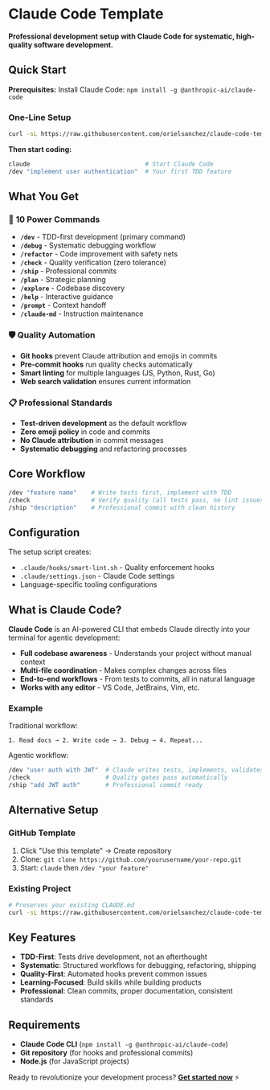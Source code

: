 # Claude Code Template

**Professional development setup with Claude Code for systematic, high-quality software development.**

## Quick Start

**Prerequisites:** Install Claude Code: `npm install -g @anthropic-ai/claude-code`

### One-Line Setup

```bash
curl -sL https://raw.githubusercontent.com/orielsanchez/claude-code-template/main/setup.sh | bash
```

**Then start coding:**
```bash
claude                                # Start Claude Code
/dev "implement user authentication"  # Your first TDD feature
```

## What You Get

### 🎯 **10 Power Commands**
- **`/dev`** - TDD-first development (primary command)
- **`/debug`** - Systematic debugging workflow
- **`/refactor`** - Code improvement with safety nets
- **`/check`** - Quality verification (zero tolerance)
- **`/ship`** - Professional commits
- **`/plan`** - Strategic planning
- **`/explore`** - Codebase discovery
- **`/help`** - Interactive guidance
- **`/prompt`** - Context handoff
- **`/claude-md`** - Instruction maintenance

### 🛡️ **Quality Automation**
- **Git hooks** prevent Claude attribution and emojis in commits
- **Pre-commit hooks** run quality checks automatically
- **Smart linting** for multiple languages (JS, Python, Rust, Go)
- **Web search validation** ensures current information

### 📋 **Professional Standards**
- **Test-driven development** as the default workflow
- **Zero emoji policy** in code and commits
- **No Claude attribution** in commit messages
- **Systematic debugging** and refactoring processes

## Core Workflow

```bash
/dev "feature name"    # Write tests first, implement with TDD
/check                 # Verify quality (all tests pass, no lint issues)
/ship "description"    # Professional commit with clean history
```

## Configuration

The setup script creates:
- `.claude/hooks/smart-lint.sh` - Quality enforcement hooks
- `.claude/settings.json` - Claude Code settings
- Language-specific tooling configurations

## What is Claude Code?

**Claude Code** is an AI-powered CLI that embeds Claude directly into your terminal for agentic development:

- **Full codebase awareness** - Understands your project without manual context
- **Multi-file coordination** - Makes complex changes across files
- **End-to-end workflows** - From tests to commits, all in natural language
- **Works with any editor** - VS Code, JetBrains, Vim, etc.

### Example

Traditional workflow:
```
1. Read docs → 2. Write code → 3. Debug → 4. Repeat...
```

Agentic workflow:
```bash
/dev "user auth with JWT"  # Claude writes tests, implements, validates
/check                     # Quality gates pass automatically  
/ship "add JWT auth"       # Professional commit ready
```

## Alternative Setup

### GitHub Template
1. Click "Use this template" → Create repository
2. Clone: `git clone https://github.com/yourusername/your-repo.git`
3. Start: `claude` then `/dev "your feature"`

### Existing Project
```bash
# Preserves your existing CLAUDE.md
curl -sL https://raw.githubusercontent.com/orielsanchez/claude-code-template/main/setup.sh | bash
```

## Key Features

- **TDD-First**: Tests drive development, not an afterthought
- **Systematic**: Structured workflows for debugging, refactoring, shipping
- **Quality-First**: Automated hooks prevent common issues
- **Learning-Focused**: Build skills while building products
- **Professional**: Clean commits, proper documentation, consistent standards

## Requirements

- **Claude Code CLI** (`npm install -g @anthropic-ai/claude-code`)
- **Git repository** (for hooks and professional commits)
- **Node.js** (for JavaScript projects)

Ready to revolutionize your development process? **[Get started now](#quick-start)** ⚡